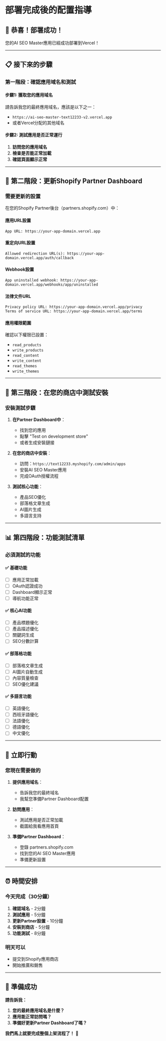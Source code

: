 # 部署完成後的配置指導

## 🎉 **恭喜！部署成功！**

您的AI SEO Master應用已經成功部署到Vercel！

---

## 📋 **接下來的步驟**

### **第一階段：確認應用域名和測試**

#### **步驟1: 獲取您的應用域名**

請告訴我您的最終應用域名，應該是以下之一：
- `https://ai-seo-master-text12233-v2.vercel.app`
- 或者Vercel分配的其他域名

#### **步驟2: 測試應用是否正常運行**

1. **訪問您的應用域名**
2. **檢查是否能正常加載**
3. **確認頁面顯示正常**

---

## 🔧 **第二階段：更新Shopify Partner Dashboard**

### **需要更新的設置**

在您的Shopify Partner後台（partners.shopify.com）中：

#### **應用URL設置**
```
App URL: https://your-app-domain.vercel.app
```

#### **重定向URL設置**  
```
Allowed redirection URL(s): https://your-app-domain.vercel.app/auth/callback
```

#### **Webhook設置**
```
App uninstalled webhook: https://your-app-domain.vercel.app/webhooks/app/uninstalled
```

#### **法律文件URL**
```
Privacy policy URL: https://your-app-domain.vercel.app/privacy
Terms of service URL: https://your-app-domain.vercel.app/terms
```

#### **應用權限範圍**
確認以下權限已設置：
- `read_products`
- `write_products` 
- `read_content`
- `write_content`
- `read_themes`
- `write_themes`

---

## 🧪 **第三階段：在您的商店中測試安裝**

### **安裝測試步驟**

1. **在Partner Dashboard中**：
   - 找到您的應用
   - 點擊 "Test on development store"
   - 或者生成安裝鏈接

2. **在您的商店中安裝**：
   - 訪問：`https://text12233.myshopify.com/admin/apps`
   - 安裝AI SEO Master應用
   - 完成OAuth授權流程

3. **測試核心功能**：
   - 產品SEO優化
   - 部落格文章生成
   - AI圖片生成
   - 多語言支持

---

## 📊 **第四階段：功能測試清單**

### **必須測試的功能**

#### **✅ 基礎功能**
- [ ] 應用正常加載
- [ ] OAuth認證成功
- [ ] Dashboard顯示正常
- [ ] 導航功能正常

#### **✅ 核心AI功能**
- [ ] 產品標題優化
- [ ] 產品描述優化  
- [ ] 關鍵詞生成
- [ ] SEO分數計算

#### **✅ 部落格功能**
- [ ] 部落格文章生成
- [ ] AI圖片自動生成
- [ ] 內容質量檢查
- [ ] SEO優化建議

#### **✅ 多語言功能**
- [ ] 英語優化
- [ ] 西班牙語優化
- [ ] 法語優化
- [ ] 德語優化
- [ ] 中文優化

---

## 🎯 **立即行動**

### **您現在需要做的**

1. **提供應用域名**：
   - 告訴我您的最終域名
   - 我幫您準備Partner Dashboard配置

2. **訪問應用**：
   - 測試應用是否正常加載
   - 截圖給我看應用首頁

3. **準備Partner Dashboard**：
   - 登錄 partners.shopify.com
   - 找到您的AI SEO Master應用
   - 準備更新設置

---

## ⏰ **時間安排**

### **今天完成（30分鐘）**
1. **確認域名** - 2分鐘
2. **測試應用** - 5分鐘  
3. **更新Partner設置** - 10分鐘
4. **安裝到商店** - 5分鐘
5. **功能測試** - 8分鐘

### **明天可以**
- 提交到Shopify應用商店
- 開始推廣和銷售

---

## 🚀 **準備成功**

**請告訴我：**

1. **您的最終應用域名是什麼？**
2. **應用能正常訪問嗎？**
3. **準備好更新Partner Dashboard了嗎？**

**我們馬上就要完成整個上架流程了！** 🎉

